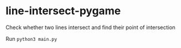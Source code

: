 # line-intersect-pygame

Check whether two lines intersect and find their point of intersection

Run ```python3 main.py```